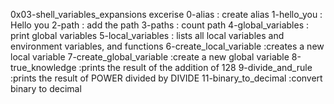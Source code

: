 0x03-shell_variables_expansions excerise
0-alias : create alias
1-hello_you : Hello you
2-path : add the path
3-paths : count path
4-global_variables : print global variables
5-local_variables : lists all local variables and environment variables, and functions
6-create_local_variable :creates a new local variable
7-create_global_variable :create a new global variable
8-true_knowledge :prints the result of the addition of 128
9-divide_and_rule :prints the result of POWER divided by DIVIDE
11-binary_to_decimal :convert binary to decimal
